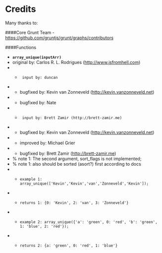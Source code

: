 Credits
=======
Many thanks to:

####Core
Grunt Team - https://github.com/gruntjs/grunt/graphs/contributors

####Functions

* **`array_unique(inputArr)`**
 * original by: Carlos R. L. Rodrigues (http://www.jsfromhell.com)
 * +      input by: duncan
 * +   bugfixed by: Kevin van Zonneveld (http://kevin.vanzonneveld.net)
 * +   bugfixed by: Nate
 * +      input by: Brett Zamir (http://brett-zamir.me)
 * +   bugfixed by: Kevin van Zonneveld (http://kevin.vanzonneveld.net)
 * +   improved by: Michael Grier
 * +   bugfixed by: Brett Zamir (http://brett-zamir.me)
 * %          note 1: The second argument, sort_flags is not implemented;
 * %          note 1: also should be sorted (asort?) first according to docs
 * *     example 1: array_unique(['Kevin','Kevin','van','Zonneveld','Kevin']);
 * *     returns 1: {0: 'Kevin', 2: 'van', 3: 'Zonneveld'}
 * *     example 2: array_unique({'a': 'green', 0: 'red', 'b': 'green', 1: 'blue', 2: 'red'});
 * *     returns 2: {a: 'green', 0: 'red', 1: 'blue'}
